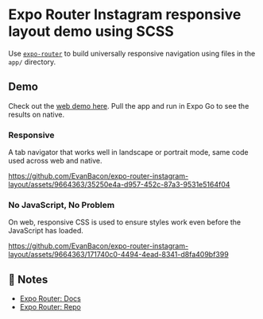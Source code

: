 # Expo Router Instagram responsive layout demo using SCSS

Use [`expo-router`](https://expo.github.io/router) to build universally responsive navigation using files in the `app/` directory.


## Demo

Check out the [web demo here](https://expo-instagram-layout.netlify.app/). Pull the app and run in Expo Go to see the results on native.

### Responsive

A tab navigator that works well in landscape or portrait mode, same code used across web and native.

https://github.com/EvanBacon/expo-router-instagram-layout/assets/9664363/35250e4a-d957-452c-87a3-9531e5164f04


### No JavaScript, No Problem

On web, responsive CSS is used to ensure styles work even before the JavaScript has loaded.

https://github.com/EvanBacon/expo-router-instagram-layout/assets/9664363/171740c0-4494-4ead-8341-d8fa409bf399


## 📝 Notes

- [Expo Router: Docs](https://expo.github.io/router)
- [Expo Router: Repo](https://github.com/expo/router)
